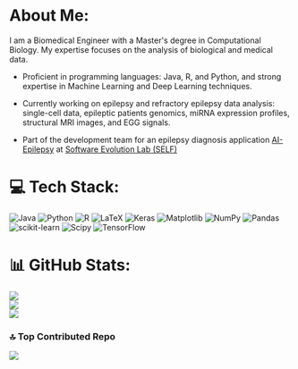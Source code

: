 # About Me:

I am a Biomedical Engineer with a Master's degree in Computational Biology. My expertise focuses on the analysis of biological and medical data.

- Proficient in programming languages: Java, R, and Python, and strong expertise in Machine Learning and Deep Learning techniques.

- Currently working on epilepsy and refractory epilepsy data analysis: single-cell data, epileptic patients genomics, miRNA expression profiles, structural MRI images, and EGG signals.

- Part of the development team for an epilepsy diagnosis application [AI-Epilepsy](https://github.com/SELF-Software-Evolution-Lab/AI-Epilepsy) at [Software Evolution Lab (SELF)](https://github.com/SELF-Software-Evolution-Lab)


# 💻 Tech Stack:
![Java](https://img.shields.io/badge/java-%23ED8B00.svg?style=for-the-badge&logo=openjdk&logoColor=white) ![Python](https://img.shields.io/badge/python-3670A0?style=for-the-badge&logo=python&logoColor=ffdd54) ![R](https://img.shields.io/badge/r-%23276DC3.svg?style=for-the-badge&logo=r&logoColor=white) ![LaTeX](https://img.shields.io/badge/latex-%23008080.svg?style=for-the-badge&logo=latex&logoColor=white) ![Keras](https://img.shields.io/badge/Keras-%23D00000.svg?style=for-the-badge&logo=Keras&logoColor=white) ![Matplotlib](https://img.shields.io/badge/Matplotlib-%23ffffff.svg?style=for-the-badge&logo=Matplotlib&logoColor=black) ![NumPy](https://img.shields.io/badge/numpy-%23013243.svg?style=for-the-badge&logo=numpy&logoColor=white) ![Pandas](https://img.shields.io/badge/pandas-%23150458.svg?style=for-the-badge&logo=pandas&logoColor=white) ![scikit-learn](https://img.shields.io/badge/scikit--learn-%23F7931E.svg?style=for-the-badge&logo=scikit-learn&logoColor=white) ![Scipy](https://img.shields.io/badge/SciPy-%230C55A5.svg?style=for-the-badge&logo=scipy&logoColor=%white) ![TensorFlow](https://img.shields.io/badge/TensorFlow-%23FF6F00.svg?style=for-the-badge&logo=TensorFlow&logoColor=white)
# 📊 GitHub Stats:
![](https://github-readme-stats.vercel.app/api?username=JuanCarvajalDossman&theme=default_repocard&hide_border=false&include_all_commits=true&count_private=true)<br/>
![](https://nirzak-streak-stats.vercel.app/?user=JuanCarvajalDossman&theme=default_repocard&hide_border=false)<br/>
![](https://github-readme-stats.vercel.app/api/top-langs/?username=JuanCarvajalDossman&theme=default_repocard&hide_border=false&include_all_commits=true&count_private=true&layout=compact)

### 🔝 Top Contributed Repo
![](https://github-contributor-stats.vercel.app/api?username=JuanCarvajalDossman&limit=5&theme=default_repocard&combine_all_yearly_contributions=true)

<!-- Proudly created with GPRM ( https://gprm.itsvg.in ) -->

